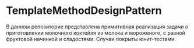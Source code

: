 # TemplateMethodDesignPattern
В данном репозиторие представлена примитивная реализация задачи о приготовлении молочного коктейля из молока и мороженого, с разной фруктовой начинкой и сладостями. Случаи покрыты юнит-тестами.
